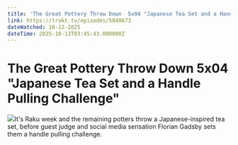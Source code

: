 ```yaml
---
title: 'The Great Pottery Throw Down  5x04 "Japanese Tea Set and a Handle Pulling Challenge"' 
link: https://trakt.tv/episodes/5840673
dateWatched: 10-12-2025
dateTime: 2025-10-13T03:45:43.000000Z
---
```

# The Great Pottery Throw Down  5x04 "Japanese Tea Set and a Handle Pulling Challenge"

![](https://walter-r2.trakt.tv/images/episodes/005/840/673/screenshots/thumb/6237358c9b.jpg)It's Raku week and the remaining potters throw a Japanese-inspired tea set, before guest judge and social media sensation Florian Gadsby sets them a handle pulling challenge.